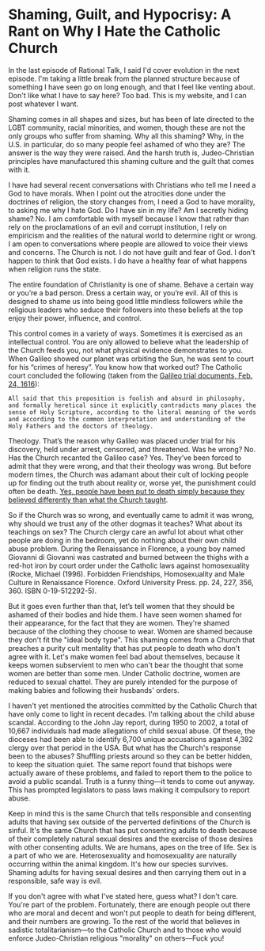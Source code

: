 # Shaming, Guilt, and Hypocrisy: A Rant on Why I Hate the Catholic Church

In the last episode of Rational Talk, I said I'd cover evolution in the next episode. I'm taking a little break from the planned structure because of something I have seen go on long enough, and that I feel like venting about. Don't like what I have to say here? Too bad. This is my website, and I can post whatever I want.

Shaming comes in all shapes and sizes, but has been of late directed to the LGBT community, racial minorities, and women, though these are not the only groups who suffer from shaming. Why all this shaming? Why, in the U.S. in particular, do so many people feel ashamed of who they are? The answer is the way they were raised. And the harsh truth is, Judeo-Christian principles have manufactured this shaming culture and the guilt that comes with it.

I have had several recent conversations with Christians who tell me I need a God to have morals. When I point out the atrocities done under the doctrines of religion, the story changes from, I need a God to have morality, to asking me why I hate God. Do I have sin in my life? Am I secretly hiding shame? No. I am comfortable with myself because I know that rather than rely on the proclamations of an evil and corrupt institution, I rely on empiricism and the realities of the natural world to determine right or wrong. I am open to conversations where people are allowed to voice their views and concerns. The Church is not. I do not have guilt and fear of God. I don't happen to think that God exists. I do have a healthy fear of what happens when religion runs the state.

The entire foundation of Christianity is one of shame. Behave a certain way or you’re a bad person. Dress a certain way, or you’re evil. All of this is designed to shame us into being good little mindless followers while the religious leaders who seduce their followers into these beliefs at the top enjoy their power, influence, and control.

This control comes in a variety of ways. Sometimes it is exercised as an intellectual control. You are only allowed to believe what the leadership of the Church feeds you, not what physical evidence demonstrates to you. When Galileo showed our planet was orbiting the Sun, he was sent to court for his “crimes of heresy”. You know how that worked out? The Catholic court concluded the following (taken from the [Galileo trial documents, Feb. 24, 1616](http://www.tc.umn.edu/~allch001/galileo/library/1616docs.htm)):

    All said that this proposition is foolish and absurd in philosophy, and formally heretical since it explicitly contradicts many places the sense of Holy Scripture, according to the literal meaning of the words and according to the common interpretation and understanding of the Holy Fathers and the doctors of theology.

Theology. That’s the reason why Galileo was placed under trial for his discovery, held under arrest, censored, and threatened. Was he wrong? No. Has the Church recanted the Galileo case? Yes. They’ve been forced to admit that they were wrong, and that their theology was wrong. But before modern times, the Church was adamant about their cult of locking people up for finding out the truth about reality or, worse yet, the punishment could often be death. [Yes, people have been put to death simply because they believed differently than what the Church taught](https://en.wikipedia.org/wiki/List_of_people_burned_as_heretics#Roman_Catholic_Countries).

So if the Church was so wrong, and eventually came to admit it was wrong, why should we trust any of the other dogmas it teaches? What about its teachings on sex? The Church clergy care an awful lot about what other people are doing in the bedroom, yet do nothing about their own child abuse problem. During the Renaissance in Florence, a young boy named Giovanni di Giovanni was castrated and burned between the thighs with a red-hot iron by court order under the Catholic laws against homosexuality (Rocke, Michael (1996). Forbidden Friendships, Homosexuality and Male Culture in Renaissance Florence. Oxford University Press. pp. 24, 227, 356, 360. ISBN 0-19-512292-5).

But it goes even further than that, let’s tell women that they should be ashamed of their bodies and hide them. I have seen women shamed for their appearance, for the fact that they are women. They're shamed because of the clothing they choose to wear. Women are shamed because they don't fit the "ideal body type". This shaming comes from a Church that preaches a purity cult mentality that has put people to death who don't agree with it. Let's make women feel bad about themselves, because it keeps women subservient to men who can't bear the thought that some women are better than some men. Under Catholic doctrine, women are reduced to sexual chattel. They are purely intended for the purpose of making babies and following their husbands' orders.

I haven't yet mentioned the atrocities committed by the Catholic Church that have only come to light in recent decades. I'm talking about the child abuse scandal. According to the John Jay report, during 1950 to 2002, a total of 10,667 individuals had made allegations of child sexual abuse. Of these, the dioceses had been able to identify 6,700 unique accusations against 4,392 clergy over that period in the USA. But what has the Church's response been to the abuses? Shuffling priests around so they can be better hidden, to keep the situation quiet. The same report found that bishops were actually aware of these problems, and failed to report them to the police to avoid a public scandal. Truth is a funny thing&mdash;it tends to come out anyway. This has prompted legislators to pass laws making it compulsory to report abuse.

Keep in mind this is the same Church that tells responsible and consenting adults that having sex outside of the perverted definitions of the Church is sinful. It's the same Church that has put consenting adults to death because of their completely natural sexual desires and the exercise of those desires with other consenting adults. We are humans, apes on the tree of life. Sex is a part of who we are. Heterosexuality and homosexuality are naturally occurring within the animal kingdom. It's how our species survives. Shaming adults for having sexual desires and then carrying them out in a responsible, safe way is evil.

If you don't agree with what I've stated here, guess what? I don't care. You're part of the problem. Fortunately, there are enough people out there who are moral and decent and won't put people to death for being different, and their numbers are growing. To the rest of the world that believes in sadistic totalitarianism&mdash;to the Catholic Church and to those who would enforce Judeo-Christian religious "morality" on others&mdash;Fuck you!
